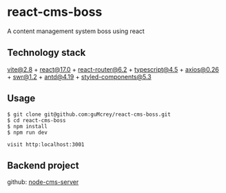 # react-cms-boss

A content management system boss using react


## Technology stack

vite@2.8 + react@17.0 + react-router@6.2 + typescript@4.5 + axios@0.26 + swr@1.2 + antd@4.19 + styled-components@5.3

## Usage

```properties
$ git clone git@github.com:guMcrey/react-cms-boss.git
$ cd react-cms-boss
$ npm install
$ npm run dev

visit http:localhost:3001
```

## Backend project

github: [node-cms-server](https://github.com/guMcrey/node-cms-server)